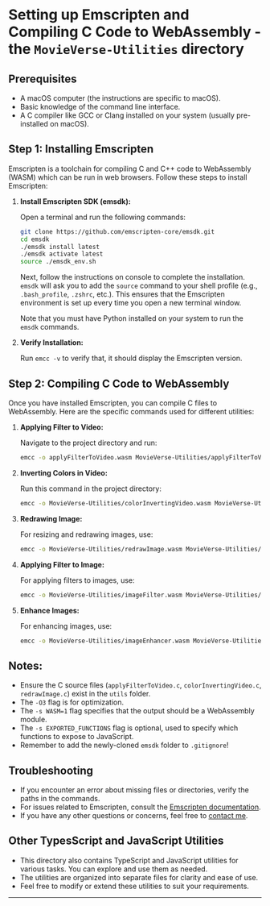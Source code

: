 # Setting up Emscripten and Compiling C Code to WebAssembly - the `MovieVerse-Utilities` directory

## Prerequisites

- A macOS computer (the instructions are specific to macOS).
- Basic knowledge of the command line interface.
- A C compiler like GCC or Clang installed on your system (usually pre-installed on macOS).

## Step 1: Installing Emscripten

Emscripten is a toolchain for compiling C and C++ code to WebAssembly (WASM) which can be run in web browsers. Follow these steps to install Emscripten:

1. **Install Emscripten SDK (emsdk):**

   Open a terminal and run the following commands:

   ```bash
   git clone https://github.com/emscripten-core/emsdk.git
   cd emsdk
   ./emsdk install latest
   ./emsdk activate latest
   source ./emsdk_env.sh
   ```

   Next, follow the instructions on console to complete the installation. `emsdk` will ask you to add the `source` command to your shell profile (e.g., `.bash_profile`, `.zshrc`, etc.). This ensures that the Emscripten environment is set up every time you open a new terminal window.

   Note that you must have Python installed on your system to run the `emsdk` commands.

2. **Verify Installation:**

   Run `emcc -v` to verify that, it should display the Emscripten version.

## Step 2: Compiling C Code to WebAssembly

Once you have installed Emscripten, you can compile C files to WebAssembly. Here are the specific commands used for different utilities:

1. **Applying Filter to Video:**

   Navigate to the project directory and run:

   ```bash
   emcc -o applyFilterToVideo.wasm MovieVerse-Utilities/applyFilterToVideo.c -O3 -s WASM=1
   ```

2. **Inverting Colors in Video:**

   Run this command in the project directory:

   ```bash
   emcc -o MovieVerse-Utilities/colorInvertingVideo.wasm MovieVerse-Utilities/colorInvertingVideo.c -O3 -s WASM=1 -s EXPORTED_FUNCTIONS='["_processVideoFrame", "_main"]'
   ```

3. **Redrawing Image:**

   For resizing and redrawing images, use:

   ```bash
   emcc -o MovieVerse-Utilities/redrawImage.wasm MovieVerse-Utilities/redrawImage.c -O3 -s WASM=1 -s EXPORTED_FUNCTIONS='["_resizeImage", "_main"]'
   ```

4. **Applying Filter to Image:**

   For applying filters to images, use:

   ```bash
   emcc -o MovieVerse-Utilities/imageFilter.wasm MovieVerse-Utilities/imageFilter.c -O3 -s WASM=1 -s EXPORTED_FUNCTIONS='["_applyGrayscaleFilter", "_main"]'
   ```

5. **Enhance Images:**

   For enhancing images, use:

   ```bash
   emcc -o MovieVerse-Utilities/imageEnhancer.wasm MovieVerse-Utilities/imageEnhancer.c -O3 -s WASM=1 -s EXPORTED_FUNCTIONS='["_enhanceBrightness", "_main"]'
   ```

## Notes:

- Ensure the C source files (`applyFilterToVideo.c`, `colorInvertingVideo.c`, `redrawImage.c`) exist in the `utils` folder.
- The `-O3` flag is for optimization.
- The `-s WASM=1` flag specifies that the output should be a WebAssembly module.
- The `-s EXPORTED_FUNCTIONS` flag is optional, used to specify which functions to expose to JavaScript.
- Remember to add the newly-cloned `emsdk` folder to `.gitignore`!

## Troubleshooting

- If you encounter an error about missing files or directories, verify the paths in the commands.
- For issues related to Emscripten, consult the [Emscripten documentation](https://emscripten.org/docs/getting_started/index.html).
- If you have any other questions or concerns, feel free to [contact me](mailto:info@movie-verse.com).

## Other TypesScript and JavaScript Utilities

- This directory also contains TypeScript and JavaScript utilities for various tasks. You can explore and use them as needed.
- The utilities are organized into separate files for clarity and ease of use.
- Feel free to modify or extend these utilities to suit your requirements.

---
